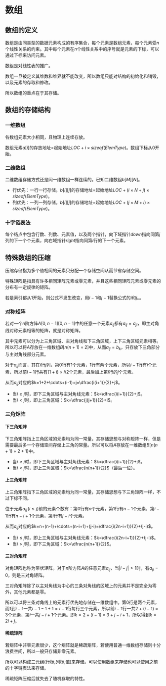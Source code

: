 # 数组

## 数组的定义

数组是由同类型的数据元素构成的有序集合，每个元素是数组元素，每个元素受$n$个线性关系的约束。其中每个元素在$n$个线性关系中的序号就是元素的下标，可以通过下标来访问元素。

数组是对线性表的推广。

数组一旦被定义其维数和维界就不能改变，所以数组只能对结构的初始化和销毁，以及元素的存取和修改。

所以数组的重点在于其存储。

## 数组的存储结构

### 一维数组

各数组元素大小相同，且物理上连续存放。

数组元素$a[i]$的存放地址=起始地址$LOC+i\times sizeof(ElemType)$。数组下标从$0$开始。

### 二维数组

二维数组存储方式还是同一维数组一样连续的。已知二维数组$b[M][N]$。

+ 行优先：一行一行存储。$b[i][j]$的存储地址=起始地址$LOC+(i\times N+j)\times sizeof(ElemType)$。
+ 列优先：一列一列存储。$b[i][j]$的存储地址=起始地址$LOC+(j\times M+i)\times sizeof(ElemType)$。

### 十字链表法

每个结点中包含行数、列数、元素值，以及两个指针，向下域指针$down$指向同第$j$列的下一个个元素，向右域指针$right$指向同第$i$行的下一个元素。

## 特殊数组的压缩

压缩存储指为多个值相同的元素只分配一个存储空间从而节省存储空间。

特殊矩阵是指具有许多相同矩阵元素或零元素，并且这些相同矩阵元素或零元素的分布有一定规律的矩阵。

若是索引都从$1$开始，则公式不发生改变，用$i-1$和$j-1$替换公式的$i$和$j$。。

### 对称矩阵

若对一个$n$阶方阵$A[0,n-1][0,n-1]$中的任意一个元素$a_{ij}$都有$a_{ij}=a_{ji}$，即主对角线对称元素相等的矩阵，就是对称矩阵。

其中元素可以分为上三角区域、主对角线和下三角区域，上下三角区域元素相等。所以可以将$A$存放在一维数组$B[n(n+1)\div2]$中，从而$a_{ij}=b_k$，只存放下三角部分与主对角线部分元素。

对于$a_{ij}$而言，其在$i$行$j$列，第$0$行有$1$个元素，$1$行有两个元素，所以$i-1$行有$i$个元素，所以前$i-1$行共有$(1+i)\times i/2$个元素，最后加上第$i$行的$j$个元素。

从而$a_{ij}$对应的$k=1+2+\cdots+(i-1)+j=\dfrac{i(i+1)}{2}+j$。

+ 当$i\geqslant j$时，即下三角区域与主对角线元素：$k=\dfrac{i(i+1)}{2}+j$。
+ 当$i<j$时，即上三角区域：$k=\dfrac{j(j+1)}{2}+i$。

### 三角矩阵

#### 下三角矩阵

下三角矩阵指上三角区域的元素均为同一常量，其存储思想与对称矩阵一样，但是需要最后多一个存储空间存储上三角的常量。所以可以将$A$存放在一维数组$B[n(n+1)\div2+1]$中。

+ 当$i\geqslant j$时，即下三角区域与主对角线元素：$k=\dfrac{i(i+1)}{2}+j$。
+ 当$i<j$时，即上三角区域：$k=\dfrac{n(n+1)}{2}$（最后一位）。

#### 上三角矩阵

上三角矩阵指下三角区域的元素均为同一常量，其存储思想与下三角矩阵一样，不过下标不同。

位于元素$a_{ij}\,(i\leqslant j)$前的元素个数有：第$0$行有$n$个元素，第$1$行有$n-1$个元素，第$i-1$行有$n-i+1$个元素，第$i$行有$j-i$个元素。

从而$a_{ij}$对应的$k=n+(n-1)+\cdots+(n-i+1)+(j-i)=\dfrac{i(2n-i+1)}{2}+(j-i)$。

+ 当$i\leqslant j$时，即上三角区域与主对角线元素：$k=\dfrac{i(2n-i+1)}{2}+(j-i)$。
+ 当$i>j$时，即下三角区域：$k=\dfrac{n(n+1)}{2}$。

#### 三对角矩阵

对角矩阵也称为带状矩阵。对于$n$阶方阵$A$的任意元素$a_{ij}$，当$\vert i-j\vert>1$时，有$a_{ij}=0$，则是三对角矩阵。

三对角矩阵除了以主对角线为中心的三条对角线的区域上的元素并不是完全为零外，其他元素都是零。

所以可以将三条对角线上的元素行优先地存储在一维数组中。第$0$行是两个元素，而$1$到$i-1$一共$i-1-1+1=i-1$行每行三个元素，所以前$i-1$行一共$2+(i-1)\times3$个元素，第$i$一共$j-i+1$个元素。即$k=2+(i-1)\times3+j-i+1$，所以得到$k=2i+j$。

#### 稀疏矩阵

若矩阵中非零元素很少，这个矩阵就是稀疏矩阵，若使用普通一维数组存储则十分浪费空间，所以一般只存储非零元素。

所以可以构成三元组(行标,列标,值)来存储。可以使用数组来存储也可以使用之前的十字链表法来存储。

稀疏矩阵压缩后就失去了随机存取的特性。
